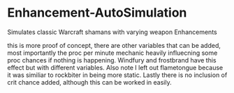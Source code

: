 # Enhancement-AutoSimulation
Simulates classic Warcraft shamans with varying weapon Enhancements

this is more proof of concept, there are other variables that can be added, most importantly the proc per minute mechanic heavily influecning some proc chances 
if nothing is happening. Windfury and frostbrand have this effect but with different variables. Also note I left out flametongue because it was similiar to rockbiter
in being more static. Lastly there is no inclusion of crit chance added, although this can be worked in easily. 
